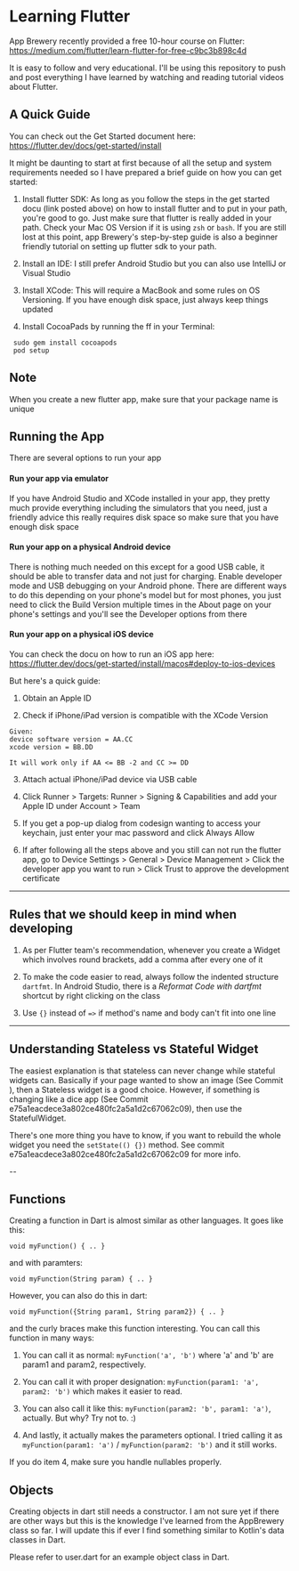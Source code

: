 # Learning Flutter

App Brewery recently provided a free 10-hour course on Flutter: https://medium.com/flutter/learn-flutter-for-free-c9bc3b898c4d

It is easy to follow and very educational. I'll be using this repository to push and post everything I have learned by watching and reading tutorial videos about Flutter.


## A Quick Guide

You can check out the Get Started document here: https://flutter.dev/docs/get-started/install

It might be daunting to start at first because of all the setup and system requirements needed so I have prepared a brief guide on how you can get started:

1. Install flutter SDK:
As long as you follow the steps in the get started docu (link posted above) on how to install flutter and to put in your path, you're good to go. Just make sure that flutter is really added in your path. Check your Mac OS Version if it is using `zsh` or `bash`. If you are still lost at this point, app Brewery's step-by-step guide is also a beginner friendly tutorial on setting up flutter sdk to your path.

2. Install an IDE: I still prefer Android Studio but you can also use IntelliJ or Visual Studio

3. Install XCode: This will require a MacBook and some rules on OS Versioning. If you have enough disk space, just always keep things updated

4. Install CocoaPads by running the ff in your Terminal:
```
 sudo gem install cocoapods
 pod setup
```

## Note

When you create a new flutter app, make sure that your package name is unique

## Running the App

There are several options to run your app

#### Run your app via emulator

If you have Android Studio and XCode installed in your app, they pretty much provide everything including the simulators that you need, just a friendly advice this really requires disk space so make sure that you have enough disk space

#### Run your app on a physical Android device

There is nothing much needed on this except for a good USB cable, it should be able to transfer data and not just for charging. Enable developer mode and USB debugging on your Android phone. There are different ways to do this depending on your phone's model but for most phones, you just need to click the Build Version multiple times in the About page on your phone's settings and you'll see the Developer options from there

#### Run your app on a physical iOS device

You can check the docu on how to run an iOS app here: https://flutter.dev/docs/get-started/install/macos#deploy-to-ios-devices

But here's a quick guide:

1. Obtain an Apple ID

2. Check if iPhone/iPad version is compatible with the XCode Version
```
Given:
device software version = AA.CC
xcode version = BB.DD

It will work only if AA <= BB -2 and CC >= DD
```

3. Attach actual iPhone/iPad device via USB cable

4. Click Runner > Targets: Runner > Signing & Capabilities and add your Apple ID under Account > Team

5. If you get a pop-up dialog from codesign wanting to access your keychain, just enter your mac password and click Always Allow

6. If after following all the steps above and you still can not run the flutter app, go to Device Settings > General > Device Management > Click the developer app you want to run > Click Trust to approve the development certificate

---

## Rules that we should keep in mind when developing

1. As per Flutter team's recommendation, whenever you create a Widget which involves round brackets, add a comma after every one of it

2. To make the code easier to read, always follow the indented structure `dartfmt`. In Android Studio, there is a *Reformat Code with dartfmt* shortcut by right clicking on the class

3. Use `{}` instead of `=>` if method's name and body can't fit into one line

---

## Understanding Stateless vs Stateful Widget

The easiest explanation is that stateless can never change while stateful widgets can. Basically if your page wanted to show an image (See Commit ), then a Stateless widget is a good choice. However, if something is changing like a dice app (See Commit e75a1eacdece3a802ce480fc2a5a1d2c67062c09), then use the StatefulWidget.

There's one more thing you have to know, if you want to rebuild the whole widget you need the `setState(() {})` method. See commit e75a1eacdece3a802ce480fc2a5a1d2c67062c09 for more info.

--

## Functions

Creating a function in Dart is almost similar as other languages. It goes like this:

`void myFunction() { .. }`

and with paramters:

`void myFunction(String param) { .. }`

However, you can also do this in dart:

`void myFunction({String param1, String param2}) { .. }`

and the curly braces make this function interesting. You can call this function in many ways:

1. You can call it as normal: `myFunction('a', 'b')` where 'a' and 'b' are param1 and param2, respectively.

2. You can call it with proper designation: `myFunction(param1: 'a', param2: 'b')` which makes it easier to read.

3. You can also call it like this: `myFunction(param2: 'b', param1: 'a')`, actually. But why? Try not to. :)

4. And lastly, it actually makes the parameters optional. I tried calling it as `myFunction(param1: 'a')` / `myFunction(param2: 'b')` and it still works.

If you do item 4, make sure you handle nullables properly.

## Objects

Creating objects in dart still needs a constructor. I am not sure yet if there are other ways but this is the knowledge I've learned from the AppBrewery class so far. I will update this if ever I find something similar to Kotlin's data classes in Dart.

Please refer to user.dart for an example object class in Dart.